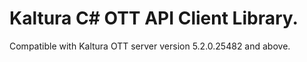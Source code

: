 # Kaltura C# OTT API Client Library.
Compatible with Kaltura OTT server version 5.2.0.25482 and above.
